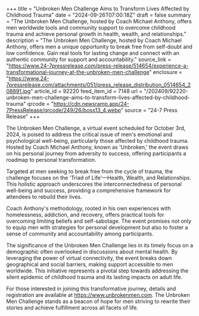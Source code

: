 +++
title = "Unbroken Men Challenge Aims to Transform Lives Affected by Childhood Trauma"
date = "2024-09-26T07:00:18Z"
draft = false
summary = "The Unbroken Men Challenge, hosted by Coach Michael Anthony, offers men worldwide tools and community support to overcome childhood trauma and achieve personal growth in health, wealth, and relationships."
description = "The Unbroken Men Challenge, hosted by Coach Michael Anthony, offers men a unique opportunity to break free from self-doubt and low confidence. Gain real tools for lasting change and connect with an authentic community for support and accountability."
source_link = "https://www.24-7pressrelease.com/press-release/514654/experience-a-transformational-journey-at-the-unbroken-men-challenge"
enclosure = "https://www.24-7pressrelease.com/attachments/051/press_release_distribution_0514654_208891.jpg"
article_id = 92220
feed_item_id = 7148
url = "/202409/92220-unbroken-men-challenge-aims-to-transform-lives-affected-by-childhood-trauma"
qrcode = "https://cdn.newsramp.app/24-7PressRelease/qrcode/249/26/boss13_4.webp"
source = "24-7 Press Release"
+++

<p>The Unbroken Men Challenge, a virtual event scheduled for October 3rd, 2024, is poised to address the critical issue of men's emotional and psychological well-being, particularly those affected by childhood trauma. Hosted by Coach Michael Anthony, known as 'Unbroken,' the event draws on his personal journey from adversity to success, offering participants a roadmap to personal transformation.</p><p>Targeted at men seeking to break free from the cycle of trauma, the challenge focuses on the 'Triad of Life'—Health, Wealth, and Relationships. This holistic approach underscores the interconnectedness of personal well-being and success, providing a comprehensive framework for attendees to rebuild their lives.</p><p>Coach Anthony's methodology, rooted in his own experiences with homelessness, addiction, and recovery, offers practical tools for overcoming limiting beliefs and self-sabotage. The event promises not only to equip men with strategies for personal development but also to foster a sense of community and accountability among participants.</p><p>The significance of the Unbroken Men Challenge lies in its timely focus on a demographic often overlooked in discussions about mental health. By leveraging the power of virtual connectivity, the event breaks down geographical and social barriers, making support accessible to men worldwide. This initiative represents a pivotal step towards addressing the silent epidemic of childhood trauma and its lasting impacts on adult life.</p><p>For those interested in joining this transformative journey, details and registration are available at <a href='https://www.unbrokenmen.com' rel='nofollow' target='_blank'>https://www.unbrokenmen.com</a>. The Unbroken Men Challenge stands as a beacon of hope for men striving to rewrite their stories and achieve fulfillment across all facets of life.</p>